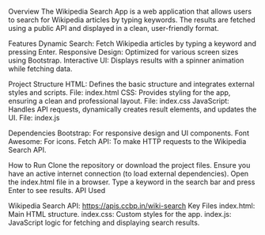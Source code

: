 Overview
The Wikipedia Search App is a web application that allows users to search for Wikipedia articles by typing keywords. The results are fetched using a public API and displayed in a clean, user-friendly format.

Features
Dynamic Search: Fetch Wikipedia articles by typing a keyword and pressing Enter.
Responsive Design: Optimized for various screen sizes using Bootstrap.
Interactive UI: Displays results with a spinner animation while fetching data.

Project Structure
HTML: Defines the basic structure and integrates external styles and scripts.
File: index.html
CSS: Provides styling for the app, ensuring a clean and professional layout.
File: index.css
JavaScript: Handles API requests, dynamically creates result elements, and updates the UI.
File: index.js

Dependencies
Bootstrap: For responsive design and UI components.
Font Awesome: For icons.
Fetch API: To make HTTP requests to the Wikipedia Search API.

How to Run
Clone the repository or download the project files.
Ensure you have an active internet connection (to load external dependencies).
Open the index.html file in a browser.
Type a keyword in the search bar and press Enter to see results.
API Used

Wikipedia Search API: https://apis.ccbp.in/wiki-search
Key Files
index.html: Main HTML structure.
index.css: Custom styles for the app.
index.js: JavaScript logic for fetching and displaying search results.
